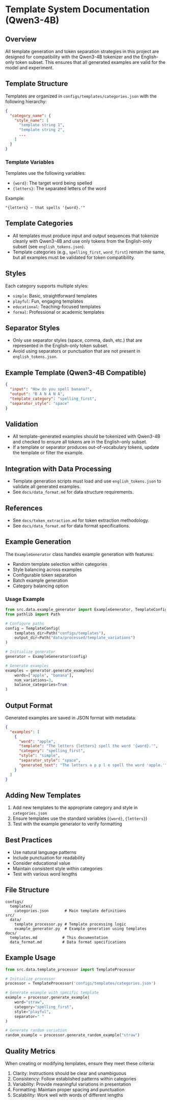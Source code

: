 # Template System Documentation (Qwen3-4B)

## Overview

All template generation and token separation strategies in this project are designed for compatibility with the Qwen3-4B tokenizer and the English-only token subset. This ensures that all generated examples are valid for the model and experiment.

## Template Structure
Templates are organized in `configs/templates/categories.json` with the following hierarchy:

```json
{
  "category_name": {
    "style_name": [
      "template string 1",
      "template string 2",
      ...
    ]
  }
}
```

### Template Variables
Templates use the following variables:
- `{word}`: The target word being spelled
- `{letters}`: The separated letters of the word

Example:
```
"{letters} — that spells '{word}.'"
```

## Template Categories

- All templates must produce input and output sequences that tokenize cleanly with Qwen3-4B and use only tokens from the English-only subset (see `english_tokens.json`).
- Template categories (e.g., `spelling_first`, `word_first`) remain the same, but all examples must be validated for token compatibility.

## Styles
Each category supports multiple styles:
- `simple`: Basic, straightforward templates
- `playful`: Fun, engaging templates
- `educational`: Teaching-focused templates
- `formal`: Professional or academic templates

## Separator Styles

- Only use separator styles (space, comma, dash, etc.) that are represented in the English-only token subset.
- Avoid using separators or punctuation that are not present in `english_tokens.json`.

## Example Template (Qwen3-4B Compatible)

```json
{
  "input": "How do you spell banana?",
  "output": "B A N A N A",
  "template_category": "spelling_first",
  "separator_style": "space"
}
```

## Validation

- All template-generated examples should be tokenized with Qwen3-4B and checked to ensure all tokens are in the English-only subset.
- If a template or separator produces out-of-vocabulary tokens, update the template or filter the example.

## Integration with Data Processing

- Template generation scripts must load and use `english_tokens.json` to validate all generated examples.
- See `docs/data_format.md` for data structure requirements.

## References
- See `docs/token_extraction.md` for token extraction methodology.
- See `docs/data_format.md` for data format specifications.

## Example Generation
The `ExampleGenerator` class handles example generation with features:
- Random template selection within categories
- Style balancing across examples
- Configurable token separation
- Batch example generation
- Category balancing option

### Usage Example
```python
from src.data.example_generator import ExampleGenerator, TemplateConfig
from pathlib import Path

# Configure paths
config = TemplateConfig(
    templates_dir=Path("configs/templates"),
    output_dir=Path("data/processed/template_variations")
)

# Initialize generator
generator = ExampleGenerator(config)

# Generate examples
examples = generator.generate_examples(
    words=["apple", "banana"],
    num_variations=3,
    balance_categories=True
)
```

## Output Format
Generated examples are saved in JSON format with metadata:
```json
{
  "examples": [
    {
      "word": "apple",
      "template": "The letters {letters} spell the word '{word}.'",
      "category": "spelling_first",
      "style": "simple",
      "separator_style": "space",
      "generated_text": "The letters a p p l e spell the word 'apple.'"
    }
  ]
}
```

## Adding New Templates
1. Add new templates to the appropriate category and style in `categories.json`
2. Ensure templates use the standard variables (`{word}`, `{letters}`)
3. Test with the example generator to verify formatting

## Best Practices
- Use natural language patterns
- Include punctuation for readability
- Consider educational value
- Maintain consistent style within categories
- Test with various word lengths

## File Structure

```
configs/
  templates/
    categories.json       # Main template definitions
src/
  data/
    template_processor.py # Template processing logic
    example_generator.py  # Example generation using templates
docs/
  templates.md           # This documentation
  data_format.md         # Data format specifications
```

## Example Usage

```python
from src.data.template_processor import TemplateProcessor

# Initialize processor
processor = TemplateProcessor('configs/templates/categories.json')

# Generate example with specific template
example = processor.generate_example(
    word="straw",
    category="spelling_first",
    style="playful",
    separator=" "
)

# Generate random variation
random_example = processor.generate_random_example("straw")
```

## Quality Metrics

When creating or modifying templates, ensure they meet these criteria:
1. Clarity: Instructions should be clear and unambiguous
2. Consistency: Follow established patterns within categories
3. Variability: Provide meaningful variations in presentation
4. Formatting: Maintain proper spacing and punctuation
5. Scalability: Work well with words of different lengths 

